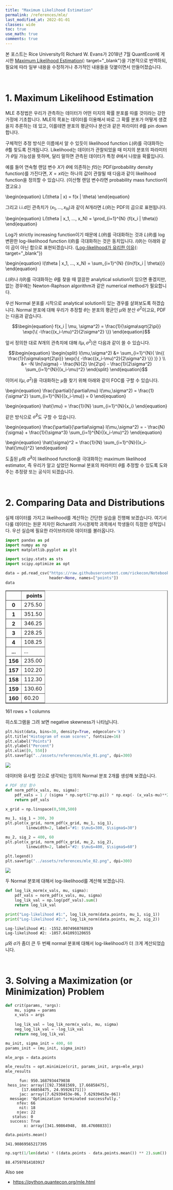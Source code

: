 ```yaml
---
title: "Maximum Likelihood Estimation"
permalink: /references/mle/
last_modified_at: 2022-01-01
classes: wide
toc: true
use_math: true
comments: true
---
```


본 포스트는 Rice University의 Richard W. Evans가 2018년 7월 QuantEcon에 게시한 [Maximum Likelihood Estimation](https://notes.quantecon.org/submission/5b3b102eb9eab00015b89f8e){: target="_blank"}을 기본적으로 번역하되, 필요에 따라 일부 내용을 수정하거나 추가적인 내용들을 덧붙이면서 만들어졌습니다.

<br>

# 1. Maximum Likelihood Estimation

MLE 추정법은 우리가 관측하는 데이터가 어떤 미지의 확률 분포를 따를 것이라는 강한 가정에 기초합니다. MLE의 목표는 데이터를 이용해서 바로 그 확률 분포가 어떻게 생겼을지 추론하는 데 있고, 이를테면 분포의 평균이나 분산과 같은 파라미터 $\theta$를 pin down합니다.

구체적인 추정 방식은 이름에서 알 수 있듯이 likelihood function $L(\theta)$를 극대화하는 $\hat \theta$를 찾도록 전개됩니다. Likelihood는 데이터가 관찰되었을 때 미지의 분포의 파라미터가 $\theta$일 가능성을 뜻하며, 달리 말하면 관측된 데이터가 특정 $\theta$에서 나왔을 확률입니다.

예를 들어 연속형 랜덤 변수 $X$가 $\theta$에 의존하는 $f$라는 PDF(probability density function)를 가진다면, $X=x$라는 하나의 값이 관찰될 때 다음과 같이 likelihood function을 정의할 수 있습니다. (이산형 랜덤 변수라면 probability mass function이겠고요.)

\begin{equation}
    L(\theta | x) = f(x | \theta)
\end{equation}

그리고 i.i.d인 관측치가 $(x_1, ..., x_N)$과 같이 $N$개라면 $L(\theta)$는 PDF의 곱으로 표현됩니다.

\begin{equation}
    L(\theta | x_1, ..., x_N) = \prod_{i=1}^{N} {f(x_i | \theta)}
\end{equation}

Log가 strictly increasing function이기 때문에 $L(\theta)$를 극대화하는 것과 $L(\theta)$를 log 변환한 log-likelihood function $l(\theta)$를 극대화하는 것은 동치입니다. $l(\theta)$는 아래와 같이 곱이 아닌 합으로 표현되겠습니다. ([Log-likelihood가 유리한 이유](https://stats.stackexchange.com/questions/70972/why-we-always-put-log-before-the-joint-pdf-when-we-use-mlemaximum-likelihood/70975#70975){: target="_blank"})

\begin{equation}
    l(\theta | x_1, ..., x_N) = \sum_{i=1}^{N} {\ln{f(x_i | \theta)}}
\end{equation}

$L(\theta)$나 $l(\theta)$를 극대화하는 $\theta$를 찾을 때 깔끔한 analytical solution이 있으면 좋겠지만, 없는 경우에는 Newton-Raphson algorithm과 같은 numerical method가 필요합니다.

우선 Normal 분포를 시작으로 analytical solution이 있는 경우를 살펴보도록 하겠습니다. Normal 분포에 대해 우리가 추정할 $\theta$는 
분포의 평균인 $\mu$와 분산 $\sigma^2$이고요, PDF는 다음과 같습니다.

$$\begin{equation}
    f(x_i | \mu, \sigma^2) = \frac{1}{\sigma\sqrt{2\pi}} \exp{\{ -\frac{(x_i-\mu)^2}{2\sigma^2} \}}
\end{equation}$$

앞서 정의한 대로 $N$개의 관측치에 대해 $l(\mu,\sigma^2)$은 다음과 같이 쓸 수 있습니다.

$$\begin{equation}
\begin{split}
    l(\mu,\sigma^2)
    &= \sum_{i=1}^{N}{ \ln{( \frac{1}{\sigma\sqrt{2\pi}} \exp{\{ -\frac{(x_i-\mu)^2}{2\sigma^2} \}} )} } \\
    &= -N \ln{\sigma} - \frac{N}{2} \ln{2\pi} - \frac{1}{2\sigma^2} \sum_{i=1}^{N}{(x_i-\mu)^2}
\end{split}
\end{equation}$$

이어서 $l(\mu,\sigma^2)$을 극대화하는 $\hat{\mu}$을 찾기 위해 아래와 같이 FOC를 구할 수 있습니다.

\begin{equation}
    \frac{\partial}{\partial\mu} l(\mu,\sigma^2) = \frac{1}{\sigma^2} \sum_{i=1}^{N}{(x_i-\mu)} = 0
\end{equation}

\begin{equation}
    \hat{\mu} = \frac{1}{N} \sum_{i=1}^{N}{x_i}
\end{equation}

같은 방식으로 $\hat{\sigma}^2$도 구할 수 있습니다.

\begin{equation}
    \frac{\partial}{\partial\sigma} l(\mu,\sigma^2) = - \frac{N}{\sigma} + \frac{1}{\sigma^3} \sum_{i=1}^{N}{(x_i-\mu)^2}
\end{equation}

\begin{equation}
    \hat{\sigma}^2 = \frac{1}{N} \sum_{i=1}^{N}{(x_i-\hat{\mu})^2}
\end{equation}

도출된 $\hat\mu$와 $\hat\sigma^2$이 likelihood function을 극대화하는 maximum likelihood estimator, 즉 우리가 알고 싶었던 Normal 분포의 파라미터 $\theta$를 추정할 수 있도록 도와주는 추정량 또는 공식이 되겠습니다.

<br>

# 2. Comparing Data and Distributions

실제 데이터를 가지고 likelihood를 계산하는 간단한 실습을 진행해 보겠습니다. 여기서 다룰 데이터는 원문 저자인 Richard의 거시경제학 과목에서 학생들이 득점한 성적입니다. 우선 실습에 필요한 라이브러리와 데이터를 불러옵니다.


```python
import pandas as pd
import numpy as np
import matplotlib.pyplot as plt

import scipy.stats as sts
import scipy.optimize as opt
```


```python
data = pd.read_csv("https://raw.githubusercontent.com/rickecon/Notebooks/master/MLE/data/Econ381totpts.txt",
                   header=None, names=["points"])
data
```




<div>
<style scoped>
    .dataframe tbody tr th:only-of-type {
        vertical-align: middle;
    }

    .dataframe tbody tr th {
        vertical-align: top;
    }

    .dataframe thead th {
        text-align: right;
    }
</style>
<table border="1" class="dataframe">
  <thead>
    <tr style="text-align: right;">
      <th></th>
      <th>points</th>
    </tr>
  </thead>
  <tbody>
    <tr>
      <th>0</th>
      <td>275.50</td>
    </tr>
    <tr>
      <th>1</th>
      <td>351.50</td>
    </tr>
    <tr>
      <th>2</th>
      <td>346.25</td>
    </tr>
    <tr>
      <th>3</th>
      <td>228.25</td>
    </tr>
    <tr>
      <th>4</th>
      <td>108.25</td>
    </tr>
    <tr>
      <th>...</th>
      <td>...</td>
    </tr>
    <tr>
      <th>156</th>
      <td>235.00</td>
    </tr>
    <tr>
      <th>157</th>
      <td>102.20</td>
    </tr>
    <tr>
      <th>158</th>
      <td>112.30</td>
    </tr>
    <tr>
      <th>159</th>
      <td>130.60</td>
    </tr>
    <tr>
      <th>160</th>
      <td>60.20</td>
    </tr>
  </tbody>
</table>
<p>161 rows × 1 columns</p>
</div>



히스토그램을 그려 보면 negative skewness가 나타납니다.


```python
plt.hist(data, bins=30, density=True, edgecolor='k')
plt.title("Histogram of exam scores", fontsize=16)
plt.xlabel("Points")
plt.ylabel("Percent")
plt.xlim([0, 550])
plt.savefig("../assets/references/mle_01.png", dpi=300)
```


<img src="/assets/references/mle_01.png">

데이터와 유사할 것으로 생각되는 임의의 Normal 분포 2개를 생성해 보겠습니다.


```python
# PDF 생성 함수
def norm_pdf(x_vals, mu, sigma):
    pdf_vals = 1 / (sigma * np.sqrt(2*np.pi)) * np.exp(- (x_vals-mu)**2 / (2*sigma**2))
    return pdf_vals
```


```python
x_grid = np.linspace(0,500,500)

mu_1, sig_1 = 300, 30
plt.plot(x_grid, norm_pdf(x_grid, mu_1, sig_1),
         linewidth=2, label="#1: $\mu$=300, $\sigma$=30")

mu_2, sig_2 = 400, 60
plt.plot(x_grid, norm_pdf(x_grid, mu_2, sig_2),
         linewidth=2, label="#2: $\mu$=400, $\sigma$=60")

plt.legend()
plt.savefig("../assets/references/mle_02.png", dpi=300)
```


<img src="/assets/references/mle_02.png">

두 Normal 분포에 대해서 log-likelihood를 계산해 보겠습니다.


```python
def log_lik_norm(x_vals, mu, sigma):
    pdf_vals = norm_pdf(x_vals, mu, sigma)
    log_lik_val = np.log(pdf_vals).sum()
    return log_lik_val
```


```python
print("Log-likelihood #1:", log_lik_norm(data.points, mu_1, sig_1))
print("Log-likelihood #2:", log_lik_norm(data.points, mu_2, sig_2))
```

    Log-likelihood #1: -1552.8074968768929
    Log-likelihood #2: -1057.641093120655
    

$\mu$와 $\sigma$가 좀더 큰 두 번째 normal 분포에 대해서 log-likelihood가 더 크게 계산되었습니다.

<br>

# 3. Solving a Maximization (or Minimization) Problem


```python
def crit(params, *args):
    mu, sigma = params
    x_vals = args
    
    log_lik_val = log_lik_norm(x_vals, mu, sigma)
    neg_log_lik_val = -log_lik_val
    return neg_log_lik_val
```


```python
mu_init, sigma_init = 400, 60
params_init = (mu_init, sigma_init)

mle_args = data.points

mle_results = opt.minimize(crit, params_init, args=mle_args)
mle_results
```




          fun: 950.1687934479038
     hess_inv: array([[92.73681569, 17.66858475],
           [17.66858475, 24.95926171]])
          jac: array([7.62939453e-06, 7.62939453e-06])
      message: 'Optimization terminated successfully.'
         nfev: 66
          nit: 18
         njev: 22
       status: 0
      success: True
            x: array([341.90864948,  88.47608833])




```python
data.points.mean()
```




    341.90869565217395




```python
np.sqrt(1/len(data) * ((data.points - data.points.mean()) ** 2).sum())
```




    88.47597014103917



Also see
- https://python.quantecon.org/mle.html
